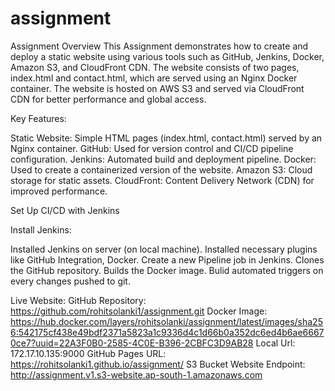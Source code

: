 # assignment


Assignment Overview
This Assignment demonstrates how to create and deploy a static website using various tools such as GitHub, Jenkins, Docker, Amazon S3, and CloudFront CDN. The website consists of two pages, index.html and contact.html, which are served using an Nginx Docker container. The website is hosted on AWS S3 and served via CloudFront CDN for better performance and global access.

Key Features:

Static Website: Simple HTML pages (index.html, contact.html) served by an Nginx container.
GitHub: Used for version control and CI/CD pipeline configuration.
Jenkins: Automated build and deployment pipeline.
Docker: Used to create a containerized version of the website.
Amazon S3: Cloud storage for static assets.
CloudFront: Content Delivery Network (CDN) for improved performance.

Set Up CI/CD with Jenkins

Install Jenkins:

Installed Jenkins on server (on local machine).
Installed necessary plugins like GitHub Integration, Docker.
Create a new Pipeline job in Jenkins.
Clones the GitHub repository.
Builds the Docker image.
Bulid automated triggers on every changes pushed to git.

Live Website: 
GitHub Repository: https://github.com/rohitsolanki1/assignment.git
Docker Image: https://hub.docker.com/layers/rohitsolanki/assignment/latest/images/sha256:542175cf438e49bdf2371a5823a1c9336d4c1d66b0a352dc6ed4b6ae66670ce7?uuid=22A3F0B0-2585-4C0E-B396-2CBFC3D9AB28
Local Url: 172.17.10.135:9000
GitHub Pages URL: https://rohitsolanki1.github.io/assignment/
S3 Bucket Website Endpoint: http://assignment.v1.s3-website.ap-south-1.amazonaws.com

